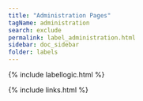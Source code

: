 ```yaml
---
title: "Administration Pages"
tagName: administration
search: exclude
permalink: label_administration.html
sidebar: doc_sidebar
folder: labels
---
```

{% include labellogic.html %}

{% include links.html %}

